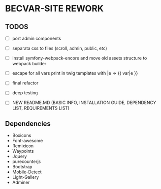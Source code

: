 # BECVAR-SITE REWORK

## TODOS
- [ ] port admin components
- [ ] separata css to files (scroll, admin, public, etc)
- [ ] install symfony-webpack-encore and move old assets structure to webpack builder
- [ ] escape for all vars print in twig templates with |e  => {{ var|e }}
- [ ] final refactor
- [ ] deep testing
- [ ] NEW README.MD (BASIC INFO, INSTALLATION GUIDE, DEPENDENCY LIST, REQUIREMENTS LIST)




## Dependencies
* Boxicons
* Font-awesome
* Remixicon
* Waypoints
* Jquery
* purecounterjs
* Bootstrap
* Mobile-Detect
* Light-Gallery
* Adminer
